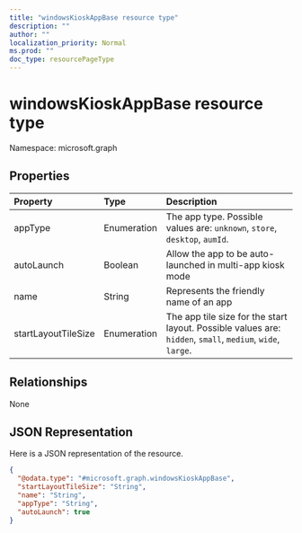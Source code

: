 ```yaml
---
title: "windowsKioskAppBase resource type"
description: ""
author: ""
localization_priority: Normal
ms.prod: ""
doc_type: resourcePageType
---
```


# windowsKioskAppBase resource type


Namespace: microsoft.graph



## Properties
|Property|Type|Description|
|:---|:---|:---|
|appType|Enumeration|The app type. Possible values are: `unknown`, `store`, `desktop`, `aumId`.|
|autoLaunch|Boolean|Allow the app to be auto-launched in multi-app kiosk mode|
|name|String|Represents the friendly name of an app|
|startLayoutTileSize|Enumeration|The app tile size for the start layout. Possible values are: `hidden`, `small`, `medium`, `wide`, `large`.|

## Relationships
None

## JSON Representation
Here is a JSON representation of the resource.
<!-- {
  "blockType": "resource",
  "@odata.type": "microsoft.graph.windowsKioskAppBase"
}
-->
``` json
{
  "@odata.type": "#microsoft.graph.windowsKioskAppBase",
  "startLayoutTileSize": "String",
  "name": "String",
  "appType": "String",
  "autoLaunch": true
}
```

